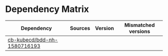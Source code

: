 # Dependency Matrix

Dependency | Sources | Version | Mismatched versions
---------- | ------- | ------- | -------------------
[cb-kubecd/bdd-nh-1580716193](https://github.com/cb-kubecd/bdd-nh-1580716193.git) |  | []() | 
